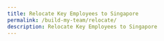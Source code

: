 ```yaml
---
title: Relocate Key Employees to Singapore
permalink: /build-my-team/relocate/
description: Relocate Key Employees to Singapore
---
```


